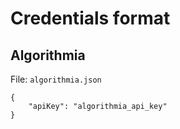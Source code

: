 # Credentials format

## Algorithmia
File: `algorithmia.json`

```
{
    "apiKey": "algorithmia_api_key"
}
```